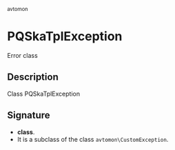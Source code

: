 <small> avtomon </small>

PQSkaTplException
=================

Error class

Description
-----------

Class PQSkaTplException

Signature
---------

- **class**.
- It is a subclass of the class `avtomon\CustomException`.
